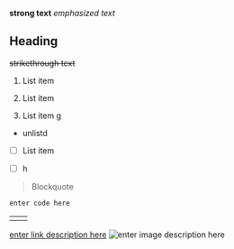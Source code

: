 **strong text**
*emphasized text*
## Heading
~~strikethrough text~~

 1. List item
 
 2. List item
 3. List item
 g
 
- unlistd
 - [ ] List item
 - [ ] h
 

> Blockquote

    enter code here
    
|  |  |
|--|--|
|  |  |


[enter link description here](url)
![enter image description here](url)

